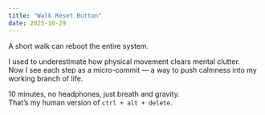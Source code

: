 ```yaml
---
title: "Walk Reset Button"
date: 2025-10-29
---
```


A short walk can reboot the entire system.

I used to underestimate how physical movement clears mental clutter.  
Now I see each step as a micro-commit — a way to push calmness into my working branch of life.

10 minutes, no headphones, just breath and gravity.  
That’s my human version of `ctrl + alt + delete`.
